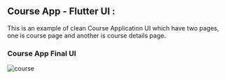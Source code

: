 ## Course App - Flutter UI :

This is an example of clean Course Application UI which have two pages, one is course page and another is course details page.

### Course App Final UI

![course](https://user-images.githubusercontent.com/36065206/155367785-6091156d-5a08-4975-9995-2c20933a5422.png)

